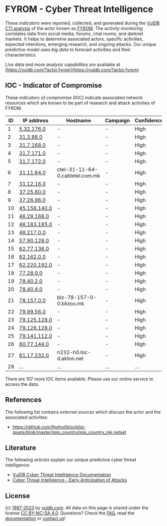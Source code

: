 # FYROM - Cyber Threat Intelligence

These _indicators_ were reported, collected, and generated during the [VulDB CTI analysis](https://vuldb.com/?kb.cti) of the actor known as [FYROM](https://vuldb.com/?actor.fyrom). The _activity monitoring_ correlates data from social media, forums, chat rooms, and darknet markets. It helps to determine associated actors, specific activities, expected intentions, emerging research, and ongoing attacks. Our unique _predictive model_ uses _big data_ to forecast activities and their characteristics.

_Live data_ and more _analysis capabilities_ are available at [https://vuldb.com/?actor.fyrom](https://vuldb.com/?actor.fyrom)

## IOC - Indicator of Compromise

These _indicators of compromise_ (IOC) indicate associated network resources which are known to be part of research and attack activities of FYROM.

ID | IP address | Hostname | Campaign | Confidence
-- | ---------- | -------- | -------- | ----------
1 | [5.32.176.0](https://vuldb.com/?ip.5.32.176.0) | - | - | High
2 | [31.3.88.0](https://vuldb.com/?ip.31.3.88.0) | - | - | High
3 | [31.7.168.0](https://vuldb.com/?ip.31.7.168.0) | - | - | High
4 | [31.7.171.0](https://vuldb.com/?ip.31.7.171.0) | - | - | High
5 | [31.7.172.0](https://vuldb.com/?ip.31.7.172.0) | - | - | High
6 | [31.11.64.0](https://vuldb.com/?ip.31.11.64.0) | ctel-31-11-64-0.cabletel.com.mk | - | High
7 | [31.12.16.0](https://vuldb.com/?ip.31.12.16.0) | - | - | High
8 | [37.25.80.0](https://vuldb.com/?ip.37.25.80.0) | - | - | High
9 | [37.26.96.0](https://vuldb.com/?ip.37.26.96.0) | - | - | High
10 | [45.156.140.0](https://vuldb.com/?ip.45.156.140.0) | - | - | High
11 | [46.29.168.0](https://vuldb.com/?ip.46.29.168.0) | - | - | High
12 | [46.183.185.0](https://vuldb.com/?ip.46.183.185.0) | - | - | High
13 | [46.217.0.0](https://vuldb.com/?ip.46.217.0.0) | - | - | High
14 | [57.90.128.0](https://vuldb.com/?ip.57.90.128.0) | - | - | High
15 | [62.77.136.0](https://vuldb.com/?ip.62.77.136.0) | - | - | High
16 | [62.162.0.0](https://vuldb.com/?ip.62.162.0.0) | - | - | High
17 | [62.220.192.0](https://vuldb.com/?ip.62.220.192.0) | - | - | High
18 | [77.28.0.0](https://vuldb.com/?ip.77.28.0.0) | - | - | High
19 | [78.40.2.0](https://vuldb.com/?ip.78.40.2.0) | - | - | High
20 | [78.40.4.0](https://vuldb.com/?ip.78.40.4.0) | - | - | High
21 | [78.157.0.0](https://vuldb.com/?ip.78.157.0.0) | blz-78-157-0-0.blizoo.mk | - | High
22 | [79.99.56.0](https://vuldb.com/?ip.79.99.56.0) | - | - | High
23 | [79.125.128.0](https://vuldb.com/?ip.79.125.128.0) | - | - | High
24 | [79.126.128.0](https://vuldb.com/?ip.79.126.128.0) | - | - | High
25 | [79.141.112.0](https://vuldb.com/?ip.79.141.112.0) | - | - | High
26 | [80.77.144.0](https://vuldb.com/?ip.80.77.144.0) | - | - | High
27 | [81.17.232.0](https://vuldb.com/?ip.81.17.232.0) | n232-h0.loc-d.akton.net | - | High
28 | ... | ... | ... | ...

There are 107 more IOC items available. Please use our online service to access the data.

## References

The following list contains _external sources_ which discuss the actor and the associated activities:

* https://github.com/firehol/blocklist-ipsets/blob/master/ipip_country/ipip_country_mk.netset

## Literature

The following _articles_ explain our unique predictive cyber threat intelligence:

* [VulDB Cyber Threat Intelligence Documentation](https://vuldb.com/?kb.cti)
* [Cyber Threat Intelligence - Early Anticipation of Attacks](https://www.scip.ch/en/?labs.20201022)

## License

(c) [1997-2023](https://vuldb.com/?kb.changelog) by [vuldb.com](https://vuldb.com/?kb.about). All data on this page is shared under the license [CC BY-NC-SA 4.0](https://creativecommons.org/licenses/by-nc-sa/4.0/). Questions? Check the [FAQ](https://vuldb.com/?kb.faq), read the [documentation](https://vuldb.com/?kb) or [contact us](https://vuldb.com/?contact)!
